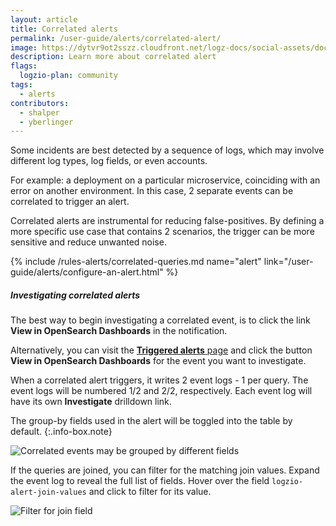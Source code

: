 ```yaml
---
layout: article
title: Correlated alerts
permalink: /user-guide/alerts/correlated-alert/
image: https://dytvr9ot2sszz.cloudfront.net/logz-docs/social-assets/docs-social.jpg
description: Learn more about correlated alert
flags:
  logzio-plan: community
tags:
  - alerts
contributors:
  - shalper
  - yberlinger
---
```


Some incidents are best detected by a sequence of logs, which may involve different log types, log fields, or even accounts.

For example: a deployment on a particular microservice, coinciding with an error on another environment. In this case, 2 separate events can be correlated to trigger an alert.

Correlated alerts are instrumental for reducing false-positives. By defining a more specific use case that contains 2 scenarios, the trigger can be more sensitive and reduce unwanted noise.

{% include /rules-alerts/correlated-queries.md name="alert" link="/user-guide/alerts/configure-an-alert.html" %}

##### Investigating correlated alerts

The best way to begin investigating a correlated event, is to click the link **View in OpenSearch Dashboards** in the notification.

Alternatively, you can visit the [**Triggered alerts** page](https://app.logz.io/#/dashboard/triggers/triggered-alerts) and click the button **View in OpenSearch Dashboards** for the event you want to investigate.

When a correlated alert triggers, it writes 2 event logs - 1 per query. The event logs will be numbered 1/2 and 2/2, respectively. Each event log will have its own **Investigate** drilldown link.

The group-by fields used in the alert will be toggled into the table by default.
{:.info-box.note}

![Correlated events may be grouped by different fields](https://dytvr9ot2sszz.cloudfront.net/logz-docs/correlated-alerts/correlated-events-groupby_aug2021.png)

If the queries are joined, you can filter for the matching join values. Expand the event log to reveal the full list of fields. Hover over the field `logzio-alert-join-values` and click **<i class="fas fa-search-plus"></i>** to filter for its value.


![Filter for join field](https://dytvr9ot2sszz.cloudfront.net/logz-docs/correlated-alerts/filter-for-join-field.png)


</div>

